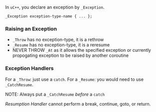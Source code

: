 In `uC++`, you declare an exception by `_Exception`.
```
_Exception exception-type-name { ... };
```

### Raising an Exception 
- `_Throw` has no exception-type, it is a rethrow 
- `_Resume` has no exception-type, it is a reresume 
- NEVER THROW `_At` as it allows the specified exception or currently propogating exception to be raised by another coroutine 

### Exception Handlers 
For a `_Throw`: just use a `catch`. 
For a `_Resume`: you would need to use `_CatchResume`.

NOTE: Always put a `_CatchResume` *before* a `catch`

*Resumption Handler* cannot perform a break, continue, goto, or return. 
